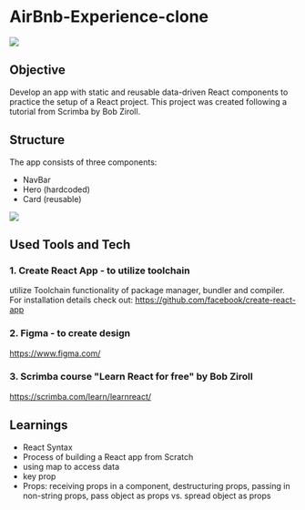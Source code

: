 # AirBnb-Experience-clone

<img src="https://user-images.githubusercontent.com/99111208/165717547-523f6368-556b-41b6-8f6d-e72b520591c4.png">

## Objective

Develop an app with static and reusable data-driven React components to practice the setup of a React project. This project was created following a tutorial from Scrimba by Bob Ziroll.

## Structure

The app consists of three components:
* NavBar
* Hero (hardcoded)
* Card (reusable)

<img src="https://user-images.githubusercontent.com/99111208/165701436-eac9c5f4-794a-49c2-bac7-fef1784f1f28.png">

## Used Tools and Tech

### 1. Create React App - to utilize toolchain

utilize Toolchain functionality of package manager, bundler and compiler. For installation details check out:
https://github.com/facebook/create-react-app

### 2. Figma - to create design

https://www.figma.com/

### 3. Scrimba course "Learn React for free" by Bob Ziroll 

https://scrimba.com/learn/learnreact/

## Learnings

* React Syntax
* Process of building a React app from Scratch
* using map to access data
* key prop
* Props: receiving props in a component, destructuring props, passing in non-string props, pass object as props vs. spread object as props

